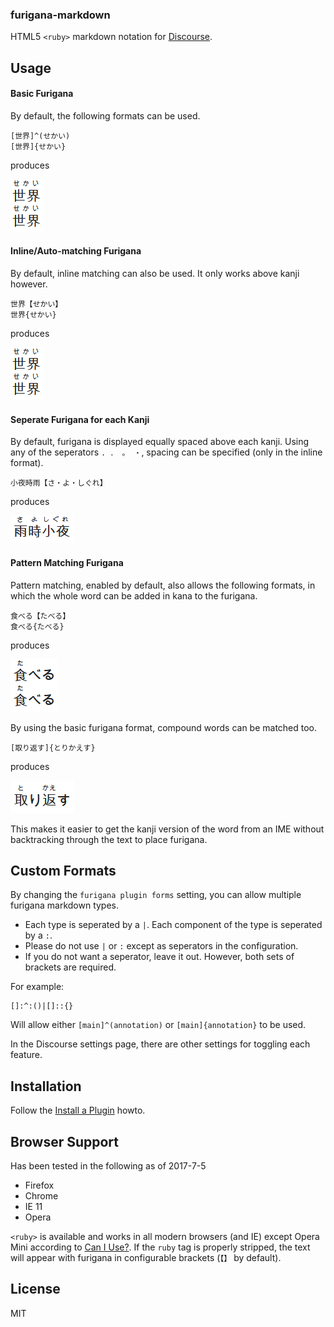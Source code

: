 ### furigana-markdown

HTML5 `<ruby>` markdown notation for [Discourse](https://www.discourse.org).

## Usage

[//]: # (Images are used instead of HTML ruby tags to preserve compatibility with more markdown implementations.)

#### Basic Furigana
By default, the following formats can be used.
```
[世界]^(せかい)
[世界]{せかい}
```
produces

![sample_output](./example_images/sample_sekai.png)

#### Inline/Auto-matching Furigana
By default, inline matching can also be used. It only works above kanji however.
```
世界【せかい】
世界{せかい}
```
produces

![sample_output](./example_images/sample_sekai.png)

#### Seperate Furigana for each Kanji
By default, furigana is displayed equally spaced above each kanji. Using any of the seperators `. ． 。 ・`, spacing can be specified (only in the inline format).
```
小夜時雨【さ・よ・しぐれ】
```
produces

![sample_output](./example_images/sample_sayoshigure.png)

#### Pattern Matching Furigana
Pattern matching, enabled by default, also allows the following formats,
in which the whole word can be added in kana to the furigana.
```
食べる【たべる】
食べる{たべる}
```
produces

![sample_output](./example_images/sample_taberu.png)

By using the basic furigana format, compound words can be matched too.
```
[取り返す]{とりかえす}
```
produces

![sample_output](./example_images/sample_torikaesu.png)

This makes it easier to get the kanji version of the word from an IME without backtracking through the text to place furigana.

## Custom Formats

By changing the `furigana plugin forms` setting, you can allow multiple
furigana markdown types.

* Each type is seperated by a `|`.
Each component of the type is seperated by a `:`.
* Please do not use `|` or `:` except as seperators in the configuration.
* If you do not want a seperator, leave it out. However, both sets of brackets are required.

For example:
```
[]:^:()|[]::{}
```
Will allow either `[main]^(annotation)` or `[main]{annotation}` to be used.

In the Discourse settings page, there are other settings for toggling each feature.

## Installation

Follow the [Install a Plugin](https://meta.discourse.org/t/install-a-plugin/19157) howto.

## Browser Support
Has been tested in the following as of 2017-7-5
* Firefox
* Chrome
* IE 11
* Opera

`<ruby>` is available and works in all modern browsers (and IE) except Opera Mini according to [Can I Use?](http://caniuse.com/#feat=ruby). If the `ruby` tag is properly stripped, the text will appear with furigana in configurable brackets (`【】` by default).

## License

MIT
